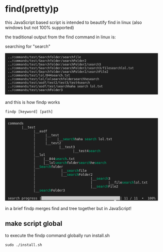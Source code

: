 # find(pretty)p

this JavaScript based script is intended to beautify find in linux (also windows but not 100% supported)

the traditional output from the find command in linux is:

searching for "search"

![traditional find](./readme/img/find.png)

and this is how findp works

```
findp [keyword] [path]
```

![findp](./readme/img/findp.png)

in a brief findp merges find and tree together but in JavaScript!

## make script global
to execute the findp command globally run install.sh
```shell
sudo ./install.sh
```
